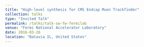 ```yaml
---
title: "High-level synthesis for CMS Endcap Muon Trackfinder"
collection: talks
type: "Invited Talk"
permalink: /talks/talk-sw-fw-fermilab
venue: "Fermi National Accelerator Laboratory"
date: 2016-03-26
location: "Batavia IL, United States"
---
```



